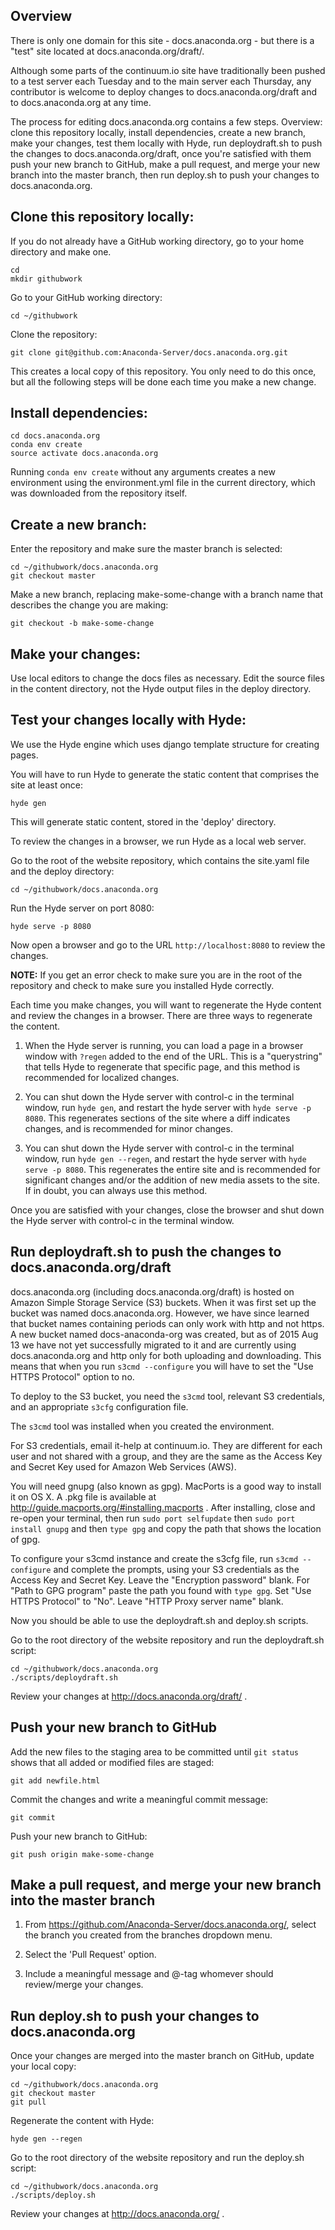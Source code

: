 ## Overview

There is only one domain for this site - docs.anaconda.org - but there is a "test" site located at docs.anaconda.org/draft/.

Although some parts of the continuum.io site have traditionally been pushed to a test server each Tuesday and to the main server each Thursday, any contributor is welcome to deploy changes to docs.anaconda.org/draft and to docs.anaconda.org at any time.

The process for editing docs.anaconda.org contains a few steps. Overview: clone this repository locally, install dependencies, create a new branch, make your changes, test them locally with Hyde, run deploydraft.sh to push the changes to docs.anaconda.org/draft, once you're satisfied with them push your new branch to GitHub, make a pull request, and merge your new branch into the master branch, then run deploy.sh to push your changes to docs.anaconda.org.

## Clone this repository locally:

If you do not already have a GitHub working directory, go to your home directory and make one.

```
cd
mkdir githubwork
```

Go to your GitHub working directory:

``cd ~/githubwork``

Clone the repository:

``git clone git@github.com:Anaconda-Server/docs.anaconda.org.git``

This creates a local copy of this repository. You only need to do this once, but all the following steps will be done each time you make a new change.

## Install dependencies:

```
cd docs.anaconda.org
conda env create
source activate docs.anaconda.org
```

Running `conda env create` without any arguments creates a new environment using the environment.yml file in the current directory, which was downloaded from the repository itself.

## Create a new branch:

Enter the repository and make sure the master branch is selected:

```
cd ~/githubwork/docs.anaconda.org
git checkout master
```

Make a new branch, replacing make-some-change with a branch name that describes the change you are making:

``git checkout -b make-some-change``

## Make your changes:

Use local editors to change the docs files as necessary. Edit the source files in the content directory, not the Hyde output files in the deploy directory.

## Test your changes locally with Hyde:

We use the Hyde engine which uses django template structure for creating pages.

You will have to run Hyde to generate the static content that comprises the site at least once:

``hyde gen``

This will generate static content, stored in the 'deploy' directory.

To review the changes in a browser, we run Hyde as a local web server.

Go to the root of the website repository, which contains the site.yaml file and the deploy directory:

``cd ~/githubwork/docs.anaconda.org``

Run the Hyde server on port 8080:

``hyde serve -p 8080``

Now open a browser and go to the URL ``http://localhost:8080`` to review the changes.

**NOTE:** If you get an error check to make sure you are in the root of the repository and check to make sure you installed Hyde correctly.

Each time you make changes, you will want to regenerate the Hyde content and review the changes in a browser. There are three ways to regenerate the content.

1) When the Hyde server is running, you can load a page in a browser window with ``?regen`` added to the end of the URL. This is a "querystring" that tells Hyde to regenerate that specific page, and this method is recommended for localized changes.

2) You can shut down the Hyde server with control-c in the terminal window, run ``hyde gen``, and restart the hyde server with ``hyde serve -p 8080``. This regenerates sections of the site where a diff indicates changes, and is recommended for minor changes.

3) You can shut down the Hyde server with control-c in the terminal window, run ``hyde gen --regen``, and restart the hyde server with ``hyde serve -p 8080``. This regenerates the entire site and is recommended for significant changes and/or the addition of new media assets to the site. If in doubt, you can always use this method.

Once you are satisfied with your changes, close the browser and shut down the Hyde server with control-c in the terminal window.

## Run deploydraft.sh to push the changes to docs.anaconda.org/draft

docs.anaconda.org (including docs.anaconda.org/draft) is hosted on Amazon Simple Storage Service (S3) buckets. When it was first set up the bucket was named docs.anaconda.org. However, we have since learned that bucket names containing periods can only work with http and not https. A new bucket named docs-anaconda-org was created, but as of 2015 Aug 13 we have not yet successfully migrated to it and are currently using docs.anaconda.org and http only for both uploading and downloading. This means that when you run ``s3cmd --configure`` you will have to set the "Use HTTPS Protocol" option to no.

To deploy to the S3 bucket, you need the `s3cmd` tool, relevant S3 credentials, and an appropriate `s3cfg` configuration file.

The `s3cmd` tool was installed when you created the environment.

For S3 credentials, email it-help at continuum.io. They are different for each user and not shared with a group, and they are the same as the Access Key and Secret Key used for Amazon Web Services (AWS).

You will need gnupg (also known as gpg). MacPorts is a good way to install it on OS X. A .pkg file is available at http://guide.macports.org/#installing.macports . After installing, close and re-open your terminal, then run ``sudo port selfupdate`` then ``sudo port install gnupg`` and then ``type gpg`` and copy the path that shows the location of gpg.

To configure your s3cmd instance and create the s3cfg file, run ``s3cmd --configure`` and complete the prompts, using your S3 credentials as the Access Key and Secret Key. Leave the "Encryption password" blank. For "Path to GPG program" paste the path you found with ``type gpg``. Set "Use HTTPS Protocol" to "No". Leave "HTTP Proxy server name" blank.

Now you should be able to use the deploydraft.sh and deploy.sh scripts.

Go to the root directory of the website repository and run the deploydraft.sh script:

```
cd ~/githubwork/docs.anaconda.org
./scripts/deploydraft.sh
```

Review your changes at http://docs.anaconda.org/draft/ .

## Push your new branch to GitHub

Add the new files to the staging area to be committed until ``git status`` shows that all added or modified files are staged:

``git add newfile.html``

Commit the changes and write a meaningful commit message:

``git commit``

Push your new branch to GitHub:

``git push origin make-some-change``

## Make a pull request, and merge your new branch into the master branch

1) From https://github.com/Anaconda-Server/docs.anaconda.org/, select the branch you created from the branches dropdown menu.

2) Select the 'Pull Request' option.

3) Include a meaningful message and @-tag whomever should review/merge your changes.

## Run deploy.sh to push your changes to docs.anaconda.org

Once your changes are merged into the master branch on GitHub, update your local copy:

```
cd ~/githubwork/docs.anaconda.org
git checkout master
git pull
```

Regenerate the content with Hyde:

``hyde gen --regen``

Go to the root directory of the website repository and run the deploy.sh script:

```
cd ~/githubwork/docs.anaconda.org
./scripts/deploy.sh
```

Review your changes at http://docs.anaconda.org/ .
